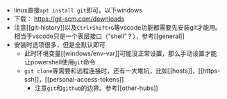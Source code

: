 - linux直接`apt install git`即可。以下windows
- 下载：
https://git-scm.com/downloads
- 注意[[git-history]]以及`Ctrl+Shift+G`等vscode功能都需要先安装git才能用。相当于vscode只是一个表层接口（“shell”？），参考[[general]]
- 安装时选项很多，但是全默认即可
  - 此时环境变量[[windows/env-var]]可能没正常设置，那么手动设置才能让powershell使用`git`命令
  - `git clone`等需要和远程连接时，还有一大堆坑，比如[[hosts]]，[[https-ssh]]，[[personal-access-tokens]]
    - 注意`git`和`github`的边界。参考[[other-hubs]]